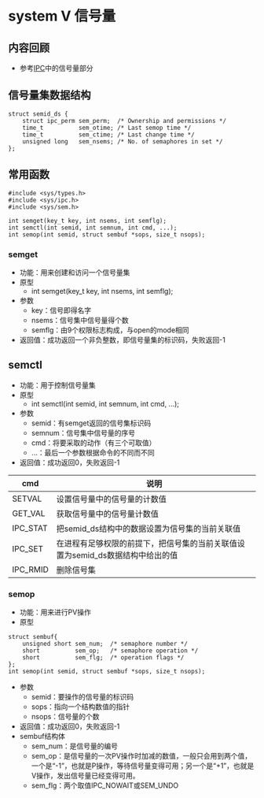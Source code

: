 # system V 信号量

## 内容回顾
- 参考[IPC](../IPC/readme.md)中的信号量部分

## 信号量集数据结构
```
struct semid_ds {
    struct ipc_perm sem_perm;  /* Ownership and permissions */
    time_t          sem_otime; /* Last semop time */
    time_t          sem_ctime; /* Last change time */
    unsigned long   sem_nsems; /* No. of semaphores in set */
};
```

## 常用函数
```
#include <sys/types.h>
#include <sys/ipc.h>
#include <sys/sem.h>

int semget(key_t key, int nsems, int semflg);
int semctl(int semid, int semnum, int cmd, ...);
int semop(int semid, struct sembuf *sops, size_t nsops);
```
### semget
- 功能：用来创建和访问一个信号量集
- 原型
  - int semget(key_t key, int nsems, int semflg);
- 参数
  - key：信号即得名字
  - nsems：信号集中信号量得个数
  - semflg：由9个权限标志构成，与open的mode相同
- 返回值：成功返回一个非负整数，即信号量集的标识码，失败返回-1

## semctl
- 功能：用于控制信号量集
- 原型
  - int semctl(int semid, int semnum, int cmd, ...);
- 参数
  - semid：有semget返回的信号集标识码
  - semnum：信号集中信号量的序号
  - cmd：将要采取的动作（有三个可取值）
  - ...：最后一个参数根据命令的不同而不同
- 返回值：成功返回0，失败返回-1

cmd|说明
-|-
SETVAL|设置信号量中的信号量的计数值
GET_VAL|获取信号量中的信号量计数值
IPC_STAT|把semid_ds结构中的数据设置为信号集的当前关联值
IPC_SET|在进程有足够权限的前提下，把信号集的当前关联值设置为semid_ds数据结构中给出的值
IPC_RMID|删除信号集

### semop
- 功能：用来进行PV操作
- 原型
```
struct sembuf{
    unsigned short sem_num;  /* semaphore number */
    short          sem_op;   /* semaphore operation */
    short          sem_flg;  /* operation flags */
};
int semop(int semid, struct sembuf *sops, size_t nsops);
```
- 参数
  - semid：要操作的信号量的标识码
  - sops：指向一个结构数值的指针
  - nsops：信号量的个数
- 返回值：成功返回0，失败返回-1
- sembuf结构体
  - sem_num：是信号量的编号
  - sem_op：是信号量的一次PV操作时加减的数值，一般只会用到两个值，一个是“-1”，也就是P操作，等待信号量变得可用；另一个是“+1”，也就是V操作，发出信号量已经变得可用。
  - sem_flg：两个取值IPC_NOWAIT或SEM_UNDO